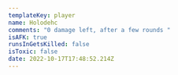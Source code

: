 ```yaml
---
templateKey: player
name: Holodehc
comments: "0 damage left, after a few rounds "
isAFK: true
runsInGetsKilled: false
isToxic: false
date: 2022-10-17T17:48:52.214Z
---
```

